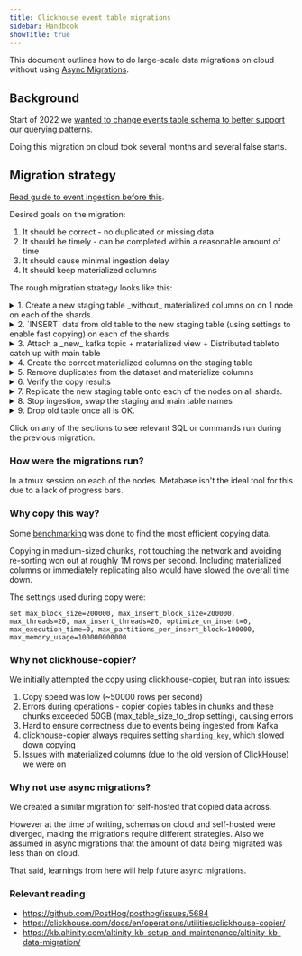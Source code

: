 ```yaml
---
title: Clickhouse event table migrations
sidebar: Handbook
showTitle: true
---
```


This document outlines how to do large-scale data migrations on cloud without using [Async Migrations](/handbook/engineering/databases/async-migrations).

## Background

Start of 2022 we [wanted to change events table schema to better support our querying patterns](https://github.com/PostHog/posthog/issues/5684).

Doing this migration on cloud took several months and several false starts.

## Migration strategy

[Read guide to event ingestion before this](/handbook/engineering/databases/event-ingestion).

Desired goals on the migration:
1. It should be correct - no duplicated or missing data
2. It should be timely - can be completed within a reasonable amount of time
3. It should cause minimal ingestion delay
4. It should keep materialized columns

The rough migration strategy looks like this:

<details><summary>1. Create a new staging table _without_ materialized columns on on 1 node on each of the shards.</summary>

```sql
CREATE TABLE posthog.sharded_events_ordered_by_event(
    `uuid` UUID,
    `event` String,
    `properties` String,
    `timestamp` DateTime64(6, 'UTC'),
    `team_id` Int64,
    `distinct_id` String,
    `elements_hash` String,
    `created_at` DateTime64(6, 'UTC'),
    `_timestamp` DateTime,
    `_offset` UInt64,
    `elements_chain` String,
    `$group_0` String MATERIALIZED replaceRegexpAll(JSONExtractRaw(properties, '$group_0'), concat('^[', regexpQuoteMeta('"'), ']*|[', regexpQuoteMeta('"'), ']*$'), ''),
    `$group_1` String MATERIALIZED replaceRegexpAll(JSONExtractRaw(properties, '$group_1'), concat('^[', regexpQuoteMeta('"'), ']*|[', regexpQuoteMeta('"'), ']*$'), ''),
    `$group_2` String MATERIALIZED replaceRegexpAll(JSONExtractRaw(properties, '$group_2'), concat('^[', regexpQuoteMeta('"'), ']*|[', regexpQuoteMeta('"'), ']*$'), ''),
    `$group_3` String MATERIALIZED replaceRegexpAll(JSONExtractRaw(properties, '$group_3'), concat('^[', regexpQuoteMeta('"'), ']*|[', regexpQuoteMeta('"'), ']*$'), ''),
    `$group_4` String MATERIALIZED replaceRegexpAll(JSONExtractRaw(properties, '$group_4'), concat('^[', regexpQuoteMeta('"'), ']*|[', regexpQuoteMeta('"'), ']*$'), ''),
    `$window_id` String MATERIALIZED replaceRegexpAll(JSONExtractRaw(properties, '$window_id'), concat('^[', regexpQuoteMeta('"'), ']*|[', regexpQuoteMeta('"'), ']*$'), ''),
    `$session_id` String MATERIALIZED replaceRegexpAll(JSONExtractRaw(properties, '$session_id'), concat('^[', regexpQuoteMeta('"'), ']*|[', regexpQuoteMeta('"'), ']*$'), '')
)
ENGINE = ReplicatedReplacingMergeTree(
    '/clickhouse/prod/tables/{shard}/posthog.sharded_events_ordered_by_event3',
    '{replica}',
    _timestamp
) PARTITION BY toYYYYMM(timestamp)
ORDER BY (team_id, toDate(timestamp), event, cityHash64(distinct_id), cityHash64(uuid))
SAMPLE BY cityHash64(distinct_id)
SETTINGS storage_policy = 'hot_to_cold'
```

Note that zookeeper path needs to be unique for this to work.
</details>

<details><summary>2. `INSERT` data from old table to the new staging table (using settings to enable fast copying) on each of the shards</summary>

```sql
set max_block_size=200000, max_insert_block_size=200000, max_threads=20, max_insert_threads=20, optimize_on_insert=0, max_execution_time=0, max_partitions_per_insert_block=100000, max_memory_usage=100000000000

INSERT INTO sharded_events_ordered_by_event(uuid, event, properties, timestamp, team_id, distinct_id, elements_hash, created_at, _timestamp, _offset, elements_chain)
SELECT uuid, event, properties, timestamp, team_id, distinct_id, elements_hash, created_at, _timestamp, _offset, elements_chain
FROM sharded_events
```

</details>

<details><summary>3. Attach a _new_ kafka topic + materialized view + Distributed tableto catch up with main table</summary>

```sql

CREATE TABLE posthog.writable_events2
(
    `uuid` UUID,
    `event` String,
    `properties` String,
    `timestamp` DateTime64(6, 'UTC'),
    `team_id` Int64,
    `distinct_id` String,
    `elements_hash` String,
    `created_at` DateTime64(6, 'UTC'),
    `_timestamp` DateTime,
    `_offset` UInt64,
    `elements_chain` String
)
ENGINE = Distributed('posthog', 'posthog', 'sharded_events_ordered_by_event', sipHash64(distinct_id))


CREATE TABLE posthog.kafka_events_proto2 (`uuid` String, `event` String, `properties` String, `timestamp` DateTime64(6, 'UTC'), `team_id` UInt64, `distinct_id` String, `created_at` DateTime64(6, 'UTC'), `elements_chain` String) ENGINE = Kafka SETTINGS kafka_broker_list = 'XXX', kafka_topic_list = 'clickhouse_events_proto', kafka_group_name = 'prod_kafka_proto_events_group2', kafka_format = 'Protobuf', kafka_schema = 'eventsmsg:EventMsg', kafka_skip_broken_messages = 10

CREATE MATERIALIZED VIEW posthog.events_mv2 TO posthog.writable_events2 (`uuid` UUID, `event` String, `properties` String, `timestamp` DateTime64(6, 'UTC'), `team_id` Int64, `distinct_id` String, `elements_chain` String, `created_at` DateTime64(6, 'UTC'), `_timestamp` DateTime, `_offset` UInt64) AS SELECT uuid, event, properties, timestamp, team_id, distinct_id, elements_chain, created_at, _timestamp, _offset FROM posthog.kafka_events_proto2

```

Note that the kafka consumer group name needs be different from the previous one to make sure everything gets consumed

</details>
<details><summary>4. Create the correct materialized columns on the staging table</summary>

```sql

select concat('ALTER TABLE sharded_events_ordered_by_event ADD COLUMN ', name, ' VARCHAR MATERIALIZED ', default_expression, ';') from system.columns where table = 'sharded_events' and default_kind = 'DEFAULT' format TSV

clickhouse-client --password StkTUzKbYkHfXNog --queries-file 2022-01-23-sharded_events_materialized.sql
```

The following commands worked for me during this migration, this will need to be adjusted for the next migration

</details>
<details><summary>5. Remove duplicates from the dataset and materialize columns</summary>

```sql
OPTIMIZE TABLE sharded_events_ordered_by_event FINAL DEDUPLICATE
```

Run this on each of the shards.
</details>

<details><summary>6. Verify the copy results</summary>

Some sample queries used to drill into issues:

```sql
select _table, count(), max(_timestamp) from merge('posthog', 'sharded_events.*') group by _table;

select _table, count(), max(_timestamp) from merge('posthog', 'sharded_events.*') where timestamp < '2022-02-24' group by _table;

select _table, team_id, count() c from merge('posthog', 'sharded_events.*') group by _table, team_id order by c limit 10;


select _table, toYYYYMM(timestamp), count() c from merge('posthog', 'sharded_events.*') group by _table, toYYYYMM(timestamp) order by c desc limit 20;

SELECT partition, max(c) - min(c) diff
FROM (
    select _table, toYYYYMM(timestamp) partition, count() c from merge('posthog', 'sharded_events.*') group by _table, toYYYYMM(timestamp)
)
GROUP BY partition
ORDER BY diff DESC
LIMIT 10;


SELECT partition, date, max(c) - min(c) diff
FROM (
    select _table, toYYYYMM(timestamp) partition, toDate(timestamp) date,  count() c
    from merge('posthog', 'sharded_events.*')
    where toYYYYMM(timestamp) = '202201'
    group by _table, toYYYYMM(timestamp), date
)
GROUP BY partition, date
ORDER BY diff DESC
LIMIT 10;

select _table, count(), uniqExact(uuid)
from merge('posthog', 'sharded_events.*')
WHERE toDate(timestamp) = '2022-01-29'
GROUP BY _table;
```

</details>
<details><summary>7. Replicate the new staging table onto each of the nodes on all shards.</summary>

Get the `create_table_query` for the new table from system.tables and run it on all the remaining nodes.

</details>
<details><summary>8. Stop ingestion, swap the staging and main table names</summary>

```sql

DROP TABLE IF EXISTS events_mv ON CLUSTER posthog;
DROP TABLE IF EXISTS events_mv2 ON CLUSTER posthog;
DROP TABLE IF EXISTS kafka_events_proto ON CLUSTER posthog;
DROP TABLE IF EXISTS kafka_events_proto2 ON CLUSTER posthog;
DROP TABLE IF EXISTS writable_events2 ON CLUSTER posthog;
RENAME TABLE sharded_events TO sharded_events_20220203_backup, sharded_events_ordered_by_event TO sharded_events ON CLUSTER posthog;
CREATE TABLE posthog.kafka_events_proto (`uuid` String, `event` String, `properties` String, `timestamp` DateTime64(6, 'UTC'), `team_id` UInt64, `distinct_id` String, `created_at` DateTime64(6, 'UTC'), `elements_chain` String) ENGINE = Kafka SETTINGS kafka_broker_list = 'X', kafka_group_name = 'prod_kafka_proto_events_group2', kafka_format = 'Protobuf', kafka_schema = 'eventsmsg:EventMsg', kafka_skip_broken_messages = 10;
CREATE MATERIALIZED VIEW posthog.events_mv TO posthog.writable_events (`uuid` UUID, `event` String, `properties` String, `timestamp` DateTime64(6, 'UTC'), `team_id` Int64, `distinct_id` String, `elements_chain` String, `created_at` DateTime64(6, 'UTC'), `_timestamp` DateTime, `_offset` UInt64) AS SELECT uuid, event, properties, timestamp, team_id, distinct_id, elements_chain, created_at, _timestamp, _offset FROM posthog.kafka_events_proto;
```

Take care that consumer group names are correct for the migration

</details>
<details><summary>9. Drop old table once all is OK.</summary>

</details>

Click on any of the sections to see relevant SQL or commands run during the previous migration.


### How were the migrations run?

In a tmux session on each of the nodes. Metabase isn't the ideal tool for this due to a lack of progress bars.

### Why copy this way?

Some [benchmarking](https://github.com/PostHog/posthog/issues/5684#issuecomment-1016413621) was done to find the most efficient copying data.

Copying in medium-sized chunks, not touching the network and avoiding re-sorting won out at roughly 1M rows per second. Including materialized columns or immediately replicating also would have slowed the overall time down.

The settings used during copy were:

```
set max_block_size=200000, max_insert_block_size=200000, max_threads=20, max_insert_threads=20, optimize_on_insert=0, max_execution_time=0, max_partitions_per_insert_block=100000, max_memory_usage=100000000000
```

### Why not clickhouse-copier?

We initially attempted the copy using clickhouse-copier, but ran into issues:
1. Copy speed was low (~50000 rows per second)
2. Errors during operations - copier copies tables in chunks and these chunks exceeded 50GB (max_table_size_to_drop setting), causing errors
3. Hard to ensure correctness due to events being ingested from Kafka
4. clickhouse-copier always requires setting `sharding_key`, which slowed down copying
5. Issues with materialized columns (due to the old version of ClickHouse) we were on

### Why not use async migrations?

We created a similar migration for self-hosted that copied data across.

However at the time of writing, schemas on cloud and self-hosted were diverged, making the migrations require different strategies. Also
we assumed in async migrations that the amount of data being migrated was less than on cloud.

That said, learnings from here will help future async migrations.

### Relevant reading

- https://github.com/PostHog/posthog/issues/5684
- https://clickhouse.com/docs/en/operations/utilities/clickhouse-copier/
- https://kb.altinity.com/altinity-kb-setup-and-maintenance/altinity-kb-data-migration/
